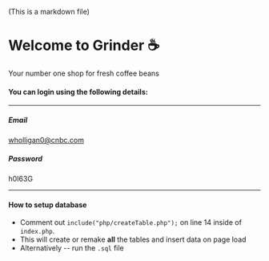 (This is a markdown file)

# Welcome to Grinder ☕
Your number one shop for fresh coffee beans

#### You can login using the following details:

---

##### Email

wholligan0@cnbc.com

##### Password

h0I63G

---

#### How to setup database

-   Comment out `include("php/createTable.php");` on line 14 inside of `index.php`.
-   This will create or remake **all** the tables and insert data on page load
-   Alternatively -- run the `.sql` file
